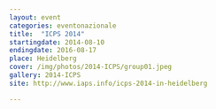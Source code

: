 ```yaml
---
layout: event
categories: eventonazionale
title:  "ICPS 2014"
startingdate: 2014-08-10
endingdate: 2016-08-17
place: Heidelberg
cover: /img/photos/2014-ICPS/group01.jpeg
gallery: 2014-ICPS
site: http://www.iaps.info/icps-2014-in-heidelberg

---
```

